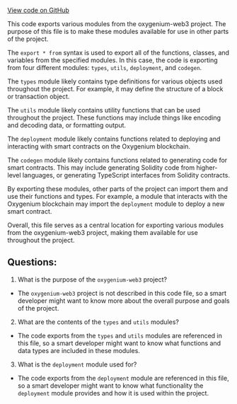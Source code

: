 [View code on GitHub](https://github.com/oxygenium-network/oxygenium-web3/packages/cli/src/index.ts)

This code exports various modules from the oxygenium-web3 project. The purpose of this file is to make these modules available for use in other parts of the project. 

The `export * from` syntax is used to export all of the functions, classes, and variables from the specified modules. In this case, the code is exporting from four different modules: `types`, `utils`, `deployment`, and `codegen`. 

The `types` module likely contains type definitions for various objects used throughout the project. For example, it may define the structure of a block or transaction object. 

The `utils` module likely contains utility functions that can be used throughout the project. These functions may include things like encoding and decoding data, or formatting output. 

The `deployment` module likely contains functions related to deploying and interacting with smart contracts on the Oxygenium blockchain. 

The `codegen` module likely contains functions related to generating code for smart contracts. This may include generating Solidity code from higher-level languages, or generating TypeScript interfaces from Solidity contracts. 

By exporting these modules, other parts of the project can import them and use their functions and types. For example, a module that interacts with the Oxygenium blockchain may import the `deployment` module to deploy a new smart contract. 

Overall, this file serves as a central location for exporting various modules from the oxygenium-web3 project, making them available for use throughout the project.
## Questions: 
 1. What is the purpose of the `oxygenium-web3` project?
- The `oxygenium-web3` project is not described in this code file, so a smart developer might want to know more about the overall purpose and goals of the project.

2. What are the contents of the `types` and `utils` modules?
- The code exports from the `types` and `utils` modules are referenced in this file, so a smart developer might want to know what functions and data types are included in these modules.

3. What is the `deployment` module used for?
- The code exports from the `deployment` module are referenced in this file, so a smart developer might want to know what functionality the `deployment` module provides and how it is used within the project.